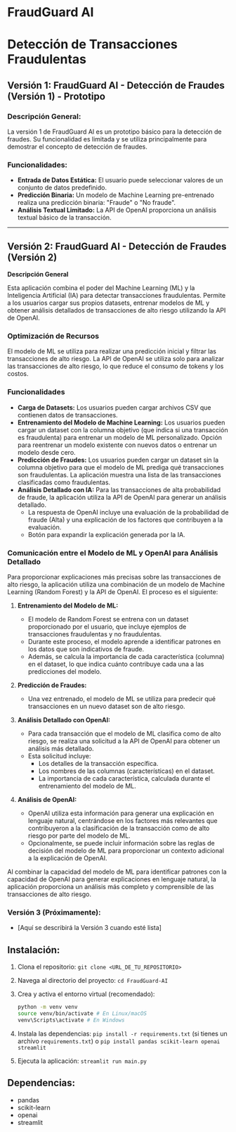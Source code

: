# FraudGuard AI 
# Detección de Transacciones Fraudulentas

## Versión 1: FraudGuard AI - Detección de Fraudes (Versión 1) - Prototipo

### Descripción General:

La versión 1 de FraudGuard AI es un prototipo básico para la detección de fraudes. Su funcionalidad es limitada y se utiliza principalmente para demostrar el concepto de detección de fraudes.

### Funcionalidades:

* **Entrada de Datos Estática:** El usuario puede seleccionar valores de un conjunto de datos predefinido.
* **Predicción Binaria:** Un modelo de Machine Learning pre-entrenado realiza una predicción binaria: "Fraude" o "No fraude".
* **Análisis Textual Limitado:** La API de OpenAI proporciona un análisis textual básico de la transacción.

---

## Versión 2: FraudGuard AI - Detección de Fraudes (Versión 2)

**Descripción General**

Esta aplicación combina el poder del Machine Learning (ML) y la Inteligencia Artificial (IA) para detectar transacciones fraudulentas. Permite a los usuarios cargar sus propios datasets, entrenar modelos de ML y obtener análisis detallados de transacciones de alto riesgo utilizando la API de OpenAI.

### Optimización de Recursos

El modelo de ML se utiliza para realizar una predicción inicial y filtrar las transacciones de alto riesgo. La API de OpenAI se utiliza solo para analizar las transacciones de alto riesgo, lo que reduce el consumo de tokens y los costos.

### Funcionalidades

* **Carga de Datasets:** Los usuarios pueden cargar archivos CSV que contienen datos de transacciones.
* **Entrenamiento del Modelo de Machine Learning:** Los usuarios pueden cargar un dataset con la columna objetivo (que indica si una transacción es fraudulenta) para entrenar un modelo de ML personalizado. Opción para reentrenar un modelo existente con nuevos datos o entrenar un modelo desde cero.
* **Predicción de Fraudes:** Los usuarios pueden cargar un dataset sin la columna objetivo para que el modelo de ML prediga qué transacciones son fraudulentas. La aplicación muestra una lista de las transacciones clasificadas como fraudulentas.
* **Análisis Detallado con IA:** Para las transacciones de alta probabilidad de fraude, la aplicación utiliza la API de OpenAI para generar un análisis detallado.
    * La respuesta de OpenAI incluye una evaluación de la probabilidad de fraude (Alta) y una explicación de los factores que contribuyen a la evaluación.
    * Botón para expandir la explicación generada por la IA.

### Comunicación entre el Modelo de ML y OpenAI para Análisis Detallado

Para proporcionar explicaciones más precisas sobre las transacciones de alto riesgo, la aplicación utiliza una combinación de un modelo de Machine Learning (Random Forest) y la API de OpenAI. El proceso es el siguiente:

1.  **Entrenamiento del Modelo de ML:**

    * El modelo de Random Forest se entrena con un dataset proporcionado por el usuario, que incluye ejemplos de transacciones fraudulentas y no fraudulentas.
    * Durante este proceso, el modelo aprende a identificar patrones en los datos que son indicativos de fraude.
    * Además, se calcula la importancia de cada característica (columna) en el dataset, lo que indica cuánto contribuye cada una a las predicciones del modelo.
2.  **Predicción de Fraudes:**

    * Una vez entrenado, el modelo de ML se utiliza para predecir qué transacciones en un nuevo dataset son de alto riesgo.
3.  **Análisis Detallado con OpenAI:**

    * Para cada transacción que el modelo de ML clasifica como de alto riesgo, se realiza una solicitud a la API de OpenAI para obtener un análisis más detallado.
    * Esta solicitud incluye:
        * Los detalles de la transacción específica.
        * Los nombres de las columnas (características) en el dataset.
        * La importancia de cada característica, calculada durante el entrenamiento del modelo de ML.
4.  **Análisis de OpenAI:**

    * OpenAI utiliza esta información para generar una explicación en lenguaje natural, centrándose en los factores más relevantes que contribuyeron a la clasificación de la transacción como de alto riesgo por parte del modelo de ML.
    * Opcionalmente, se puede incluir información sobre las reglas de decisión del modelo de ML para proporcionar un contexto adicional a la explicación de OpenAI.

Al combinar la capacidad del modelo de ML para identificar patrones con la capacidad de OpenAI para generar explicaciones en lenguaje natural, la aplicación proporciona un análisis más completo y comprensible de las transacciones de alto riesgo.



### Versión 3 (Próximamente):

* [Aquí se describirá la Versión 3 cuando esté lista]

## Instalación:

1.  Clona el repositorio: `git clone <URL_DE_TU_REPOSITORIO>`
2.  Navega al directorio del proyecto: `cd FraudGuard-AI`
3.  Crea y activa el entorno virtual (recomendado):

    ```bash
    python -m venv venv
    source venv/bin/activate # En Linux/macOS
    venv\Scripts\activate # En Windows
    ```
4.  Instala las dependencias: `pip install -r requirements.txt` (si tienes un archivo `requirements.txt`) o `pip install pandas scikit-learn openai streamlit`
5.  Ejecuta la aplicación: `streamlit run main.py`

## Dependencias:

* pandas
* scikit-learn
* openai
* streamlit



